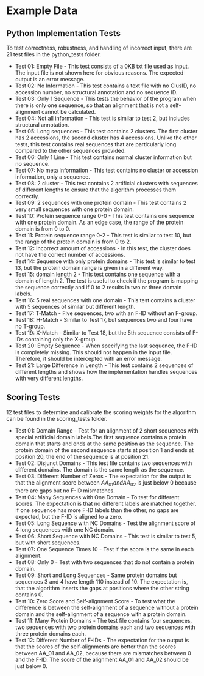 # Example Data
## Python Implementation Tests
To test correctness, robustness, and handling of incorrect input, there are 21 test files in the python_tests folder.
* Test 01: Empty File - This test consists of a 0KB txt file used as input. The input file is not shown here for obvious reasons. The expected output is an error message.
* Test 02: No Information - This test contains a text file with no ClusID, no accession number, no structural annotation and no sequence ID.
* Test 03: Only 1 Sequence - This tests the behavior of the program when there is only one sequence, so that an alignment that is not a self-alignment cannot be calculated.
* Test 04: Not all information - This test is similar to test 2, but includes structural annotation.
* Test 05: Long sequences - This test contains 2 clusters. The first cluster has 2 accessions, the second cluster has 4 accessions. Unlike the other tests, this test contains real sequences that are particularly long compared to the other sequences provided.
* Test 06: Only 1 Line - This test contains normal cluster information but no sequence.
* Test 07: No meta information - This test contains no cluster or accession information, only a sequence.
* Test 08: 2 cluster - This test contains 2 artificial clusters with sequences of different lengths to ensure that the algorithm processes them correctly.
* Test 09: 2 sequences with one protein domain - This test contains 2 very small sequences with one protein domain.
* Test 10: Protein sequence range 0-0 - This test contains one sequence with one protein domain. As an edge case, the range of the protein domain is from 0 to 0.
* Test 11: Protein sequence range 0-2 - This test is similar to test 10, but the range of the protein domain is from 0 to 2.
* Test 12: Incorrect amount of accessions - In this test, the cluster does not have the correct number of accessions.
* Test 14: Sequence with only protein domains - This test is similar to test 13, but the protein domain range is given in a different way.
* Test 15: domain length 2 - This test contains one sequence with a domain of length 2. The test is useful to check if the program is mapping the sequence correctly and if 0 to 2 results in two or three domain labels.
* Test 16: 5 real sequences with one domain - This test contains a cluster with 5 sequences of similar but different length.
* Test 17: T-Match - Five sequences, two with an F-ID without an F-group.
* Test 18: H-Match - Similar to Test 17, but sequences two and four have no T-group.
* Test 19: X-Match - Similar to Test 18, but the 5th sequence consists of F-IDs containing only the X-group.
* Test 20: Empty Sequence - When specifying the last sequence, the F-ID is completely missing. This should not happen in the input file. Therefore, it should be intercepted with an error message.
* Test 21: Large Difference in Length - This test contains 2 sequences of different lengths and shows how the implementation handles sequences with very different lengths.

## Scoring Tests
12 test files to determine and calibrate the scoring weights for the algorithm can be found in the scoring_tests folder.
* Test 01: Domain Range - Test for an alignment of 2 short sequences with special artificial domain labels.The first sequence contains a protein domain that starts and ends at the same position as the sequence. The protein domain of the second sequence starts at position 1 and ends at position 20, the end of the sequence is at position 21.
* Test 02: Disjunct Domains - This test file contains two sequences with different domains. The domain is the same length as the sequence.
* Test 03: Different Number of Zeros - The expectation for the output is that the alignment score between $AA_01 and AA_02$ is just below 0 because there are gaps but no F-ID mismatches.
* Test 04: Many Sequences with One Domain - To test for different scores. The expectation is that no different labels are matched together. If one sequence has more F-ID labels than the other, no gaps are expected, but the F-ID is aligned to a zero.
* Test 05: Long Sequence with NC Domains - Test the alignment score of 4 long sequences with one NC domain.
* Test 06: Short Sequence with NC Domains - This test is similar to test 5, but with short sequences.
* Test 07: One Sequence Times 10 - Test if the score is the same in each alignment.
* Test 08: Only 0 - Test with two sequences that do not contain a protein domain.
* Test 09: Short and Long Sequences - Same protein domains but sequences 3 and 4 have length 110 instead of 10. The expectation is, that the algorithm inserts the gaps at positions where the other string contains 0.
* Test 10: Zero Score and Self-alignment Score - To test what the difference is between the self-alignment of a sequence without a protein domain and the self-alignment of a sequence with a protein domain.
* Test 11: Many Protein Domains - The test file contains four sequences, two sequences with two protein domains each and two sequences with three protein domains each.
* Test 12: Different Number of F-IDs - The expectation for the output is that the scores of the self-alignments are better than the scores between AA\_01 and AA\_02, because there are mismatches between 0 and the F-ID. The score of the alignment AA\_01 and AA\_02 should be just below 0.

